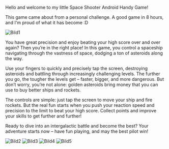 Hello and welcome to my little Space Shooter Android Handy Game!

This game came about from a personal challenge. A good game in 8 hours, and I'm proud of what it has become :D


![Bild1](https://github.com/user-attachments/assets/b79308dc-d140-4411-9182-dd7a4b1dcb6f)

You have great precision and enjoy beating your high score over and over again? Then you’re in the right place! In this game, you control a spaceship navigating through the vastness of space, dodging a ton of asteroids along the way.

Use your fingers to quickly and precisely tap the screen, destroying asteroids and battling through increasingly challenging levels. The further you go, the tougher the levels get – faster, bigger, and more dangerous.
But don’t worry, you’re not alone: golden asteroids bring money that you can use to buy better ships and rockets.

The controls are simple: just tap the screen to move your ship and fire rockets. But the real fun starts when you push your reaction speed and precision to the limit to beat your high score. Collect points and improve your skills to get further and further!

Ready to dive into an intergalactic battle and become the best? Your adventure starts now – have fun playing, and may the best pilot win!

![Bild2](https://github.com/user-attachments/assets/903226c9-47b6-48b7-b67e-c8643524f715)
![Bild3](https://github.com/user-attachments/assets/bf38e748-f5e8-4763-bdff-a079de5a4737)
![Bild4](https://github.com/user-attachments/assets/80cb65c7-3d34-4555-b1cc-6e19817d011f)
![Bild5](https://github.com/user-attachments/assets/06715a57-36e7-480a-89fd-4b1a66ac18ed)
